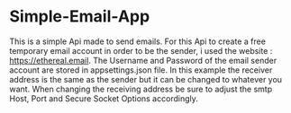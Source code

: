 # Simple-Email-App
This is a simple Api made to send emails. For this Api to create a free temporary email account in order to be the sender, i used the website : https://ethereal.email. 
The Username and Password of the email sender account are stored in appsettings.json file. In this example the receiver address is the same as the sender but it can be
changed to whatever you want. When changing the receiving address be sure to adjust the smtp Host, Port and Secure Socket Options accordingly.  
